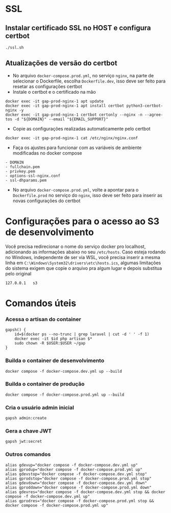 # SSL
## Instalar certificado SSL no HOST e configura certbot
```
./ssl.sh
```

## Atualizações de versão do certbot
* No arquivo `docker-compose.prod.yml`, no serviço `nginx`, na parte de selecionar o Dockerfile, escolha `Dockerfile.dev`, isso deve ser feito para resetar as configurações certbot
* Instale o certbot e o certificado na mão 
```
docker exec -it gap-prod-nginx-1 apt update 
docker exec -it gap-prod-nginx-1 apt install certbot python3-certbot-nginx -y
docker exec -it gap-prod-nginx-1 certbot certonly --nginx -n --agree-tos -d "${DOMAIN}" --email "${EMAIL_SUPPORT}"
```
* Copie as configurações realizadas automaticamente pelo certbot
```
docker exec -it gap-prod-nginx-1 cat /etc/nginx/nginx.conf
```

* Faça os ajustes para funcionar com as variáveis de ambiente modificadas no docker compose
```
- DOMAIN
- fullchain.pem
- privkey.pem
- options-ssl-nginx.conf
- ssl-dhparams.pem
```

* No arquivo `docker-compose.prod.yml`, volte a apontar para o `Dockerfile.prod` no serviço do `nginx`, isso deve ser feito para inserir as novas configurações do certbot

# Configurações para o acesso ao S3 de desenvolvimento
Você precisa redirecionar o nome do serviço docker pro localhost, adicionando as informações abaixo no seu `/etc/hosts`. Caso esteja rodando no Windows, independente de ser via WSL, você precisa inserir a mesma linha em `C:\Windows\System32\drivers\etc\hosts.ics`, algumas limitações do sistema exigem que copie o arquivo pra algum lugar e depois substitua pelo original
```
127.0.0.1	s3
```

# Comandos úteis
### Acessa o artisan do container
```
gapsh() {
    id=$(docker ps --no-trunc | grep laravel | cut -d ' ' -f 1)
    docker exec -it $id php artisan $*
    sudo chown -R $USER:$USER ~/gap
}
```

### Builda o container de desenvolvimento
```
docker compose -f docker-compose.dev.yml up --build
```

### Builda o container de produção
```
docker compose -f docker-compose.prod.yml up --build
```

### Cria o usuário admin inicial
```
gapsh admin:create
```
### Gera a chave JWT
```
gapsh jwt:secret
```

### Outros comandos
```
alias gdevup="docker compose -f docker-compose.dev.yml up" 
alias gprodup="docker compose -f docker-compose.prod.yml up" 
alias gdevstop="docker compose -f docker-compose.dev.yml stop" 
alias gprodstop="docker compose -f docker-compose.prod.yml stop"
alias gdevdown="docker compose -f docker-compose.dev.yml down"
alias gproddown="docker compose -f docker-compose.prod.yml down"
alias gdevres="docker compose -f docker-compose.dev.yml stop && docker compose -f docker-compose.dev.yml up"
alias gprodres="docker compose -f docker-compose.prod.yml stop && docker compose -f docker-compose.prod.yml up"
```
